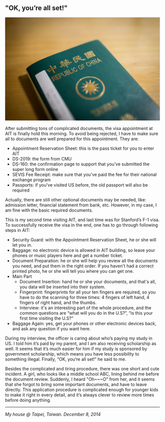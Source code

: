## "OK, you’re all set!"

![](../../images/allset.jpg)

After submitting tons of complicated documents, the visa appointment at AIT is finally hold this morning. To avoid being rejected, I have to make sure all to documents are well prepared for this appointment. They are:

- Appointment Reservation Sheet: this is the pass ticket for you to enter AIT
- DS-2019: the form from CMU
- DS-160: the confirmation page to support that you've submitted the super long form online
- SEVIS Fee Receipt: make sure that you've paid the fee for their national exchange program
- Passports: if you've visited US before, the old passport will also be required

Actually, there are still other optional documents may be needed, like: admission letter, financial statement from bank, etc. However, in my case, I am fine with the basic required documents.

This is my second time visiting AIT, and last time was for Stanford’s F-1 visa. To successfully receive the visa in the end, one has to go through following steps in AIT:

- Security Guard: with the Appointment Reservation Sheet, he or she will let you in.
- Baggage: no electronic device is allowed in AIT building, so leave your phones or music players here and get a number ticket.
- Document Preparation: he or she will help you review all the documents you need, and put them in the right order. If you haven't had a correct printed photo, he or she will tell you where you can get one.
- Main Part
    - Document Insertion: hand he or she your documents, and that's all, you data will be inserted into their system.
    - Fingerprint: fingerprints for all your ten fingers are required, so you have to do the scanning for three times: 4 fingers of left hand, 4 fingers of right hand, and the thumbs.
    - Interview: it's an interesting part of the whole procedure, and the common questions are “what will you do in the U.S?”, “is this your first time visiting the U.S?“
- Baggage Again: yes, get your phones or other electronic devices back, and ask any question if you want here.

During my interview, the officer is caring about who’s paying my study in US. I told him it’s paid by my parent, and I am also receiving scholarship as well. It seems that it’s much easier for him if my study is sponsored by government scholarship, which means you have less possibility to something illegal. Finally, “OK, you’re all set!” he said to me.

Besides the complicated and tiring procedure, there was one short and cute incident. A girl, who looks like a middle school ABC, lining behind me before the document review. Suddenly, I heard "Oh\~\~\~O" from her, and it seems that she forgot to bring some important documents, and have to leave directly. This application procedure is complicated enough for younger kids to make it right in every detail, and it’s always clever to review more times before doing anything.

---

*My house @ Taipei, Taiwan. December 8, 2014*
